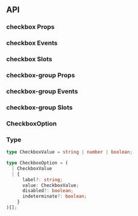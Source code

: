 ## API

### checkbox Props

<field-table :data="checkboxProps"/>

### checkbox Events

<field-table :data="checkboxEvents" type="emits" />

### checkbox Slots

<field-table :data="checkboxSlots"  type="slots"/>

### checkbox-group Props

<field-table :data="checkboxGroupProps" />

### checkbox-group Events

<field-table :data="checkboxGroupEvents" type="emits" />

### checkbox-group Slots

<field-table :data="checkboxGroupSlots"  type="slots"/>

### CheckboxOption

<field-table :data="checkboxOptionProps"/>

### Type

```typescript
type CheckboxValue = string | number | boolean;

type CheckboxOption = (
  | CheckboxValue
  | {
      label?: string;
      value: CheckboxValue;
      disabled?: boolean;
      indeterminate?: boolean;
    }
)[];
```

<script setup>
import { ref } from 'vue';

const checkboxProps = ref([
  {
    name: 'model-value (v-model)',
    desc: '绑定值',
    type: 'boolean',
    value: '-',
  },
  {
    name: 'default-checked',
    desc: '默认是否选中（非受控状态）',
    type: 'boolean',
    value: 'false',
  },
  {
    name: 'value',
    desc: '选项的 value',
    type: 'CheckboxValue',
    value: '-',
  },
  {
    name: 'disabled',
    desc: '是否禁用',
    type: 'boolean',
    value: 'false',
  },
  {
    name: 'indeterminate',
    desc: '是否为半选状态',
    type: 'boolean',
    value: 'false',
  },
]);

const checkboxEvents = ref([
  {
    name: 'change',
    desc: '值改变时触发',
    type: 'value: CheckboxValue[],\nev: Event',
    value: '-',
  },
]);

const checkboxSlots = ref([
  {
    name: 'checkbox',
    desc: '自定义复选框',
    type: 'checked: boolean,\ndisabled:boolean',
    value: '-',
  },
]);

const checkboxGroupProps = ref([
  {
    name: 'model-value (v-model)',
    desc: '绑定值',
    type: 'CheckboxValue[]',
    value: '-',
  },
  {
    name: 'default-value',
    desc: '默认值（非受控状态）',
    type: 'CheckboxValue[]',
    value: '[]',
  },
  {
    name: 'max',
    desc: '支持最多选中的数量',
    type: 'number',
    value: '-',
  },
  {
    name: 'options',
    desc: '选项',
    type: 'CheckboxOption[]',
    value: '-',
  },
  {
    name: 'direction',
    desc: '复选框的排列方向',
    type: 'Direction',
    value: "'horizontal'",
    href:"/components/divider"
  },
  {
    name: 'disabled',
    desc: '是否禁用',
    type: 'boolean',
    value: 'false',
  },
]);

const checkboxGroupEvents = ref([
  {
    name: 'change',
    desc: '值改变时触发',
    type: 'value: CheckboxValue[],\nev: Event',
    value: '-',
  },
]);

const checkboxGroupSlots = ref([
  {
    name: 'checkbox',
    desc: '自定义复选框',
    type: 'checked: boolean,\ndisabled:boolean',
    value: '-',
  },
  {
    name: 'label',
    desc: 'checkbox 文案内容',
    type: 'data: CheckboxOption',
    value: '-',
  },
]);

const checkboxOptionProps = ref([
  {
    name: 'label',
    desc: '文案',
    type: 'RenderContent',
    value: '-',
  },
  {
    name: 'value',
    desc: '选项的 value',
    type: 'string | number',
    value: '-',
  },
  {
    name: 'disabled',
    desc: '是否禁用',
    type: 'boolean',
    value: 'false',
  },
  {
    name: 'indeterminate',
    desc: '是否为半选状态',
    type: 'boolean',
    value: 'false',
  },
]);
</script>
